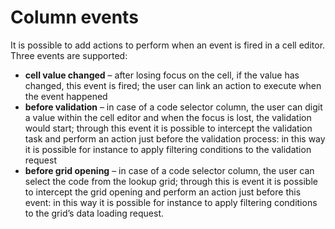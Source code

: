 # Column events

It is possible to add actions to perform when an event is fired in a cell editor. Three events are supported:

* **cell value changed**  – after losing focus on the cell, if the value has changed, this event is fired; the user can link an action to execute when the event happened
* **before validation**  – in case of a code selector column, the user can digit a value within the cell editor and when the focus is lost, the validation would start; through this event it is possible to intercept the validation task and perform an action just before the validation process: in this way it is possible for instance to apply filtering conditions to the validation request
* **before grid opening**  – in case of a code selector column, the user can select the code from the lookup grid; through this is event it is possible to intercept the grid opening and perform an action just before this event: in this way it is possible for instance to apply filtering conditions to the grid’s data loading request.

